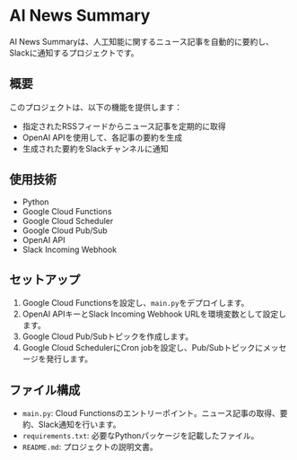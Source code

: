 # AI News Summary

AI News Summaryは、人工知能に関するニュース記事を自動的に要約し、Slackに通知するプロジェクトです。

## 概要

このプロジェクトは、以下の機能を提供します：

- 指定されたRSSフィードからニュース記事を定期的に取得
- OpenAI APIを使用して、各記事の要約を生成
- 生成された要約をSlackチャンネルに通知

## 使用技術

- Python
- Google Cloud Functions
- Google Cloud Scheduler
- Google Cloud Pub/Sub
- OpenAI API
- Slack Incoming Webhook

## セットアップ

1. Google Cloud Functionsを設定し、`main.py`をデプロイします。
2. OpenAI APIキーとSlack Incoming Webhook URLを環境変数として設定します。
3. Google Cloud Pub/Subトピックを作成します。
4. Google Cloud SchedulerにCron jobを設定し、Pub/Subトピックにメッセージを発行します。

## ファイル構成

- `main.py`: Cloud Functionsのエントリーポイント。ニュース記事の取得、要約、Slack通知を行います。
- `requirements.txt`: 必要なPythonパッケージを記載したファイル。
- `README.md`: プロジェクトの説明文書。
